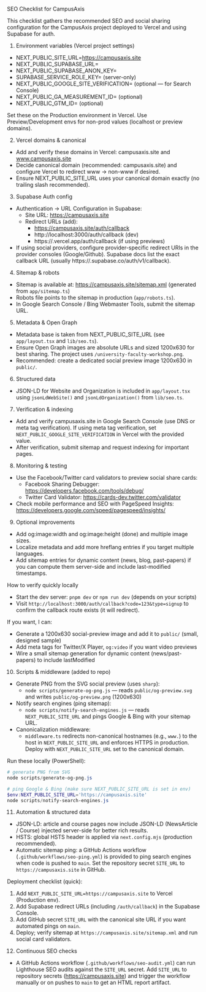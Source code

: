 SEO Checklist for CampusAxis

This checklist gathers the recommended SEO and social sharing configuration for the CampusAxis project deployed to Vercel and using Supabase for auth.

1) Environment variables (Vercel project settings)
- NEXT_PUBLIC_SITE_URL=https://campusaxis.site
- NEXT_PUBLIC_SUPABASE_URL=<your-supabase-url>
- NEXT_PUBLIC_SUPABASE_ANON_KEY=<your-anon-key>
- SUPABASE_SERVICE_ROLE_KEY=<service-role-key> (server-only)
- NEXT_PUBLIC_GOOGLE_SITE_VERIFICATION=<token> (optional — for Search Console)
- NEXT_PUBLIC_GA_MEASUREMENT_ID=<GA4 id> (optional)
- NEXT_PUBLIC_GTM_ID=<GTM id> (optional)

Set these on the Production environment in Vercel. Use Preview/Development envs for non-prod values (localhost or preview domains).

2) Vercel domains & canonical
- Add and verify these domains in Vercel: campusaxis.site and www.campusaxis.site
- Decide canonical domain (recommended: campusaxis.site) and configure Vercel to redirect www -> non-www if desired.
- Ensure NEXT_PUBLIC_SITE_URL uses your canonical domain exactly (no trailing slash recommended).

3) Supabase Auth config
- Authentication -> URL Configuration in Supabase:
  - Site URL: https://campusaxis.site
  - Redirect URLs (add):
    - https://campusaxis.site/auth/callback
    - http://localhost:3000/auth/callback (dev)
    - https://<your-vercel-preview>.vercel.app/auth/callback (if using previews)
- If using social providers, configure provider-specific redirect URIs in the provider consoles (Google/Github). Supabase docs list the exact callback URL (usually https://<project-ref>.supabase.co/auth/v1/callback).

4) Sitemap & robots
- Sitemap is available at: https://campusaxis.site/sitemap.xml (generated from `app/sitemap.ts`)
- Robots file points to the sitemap in production (`app/robots.ts`).
- In Google Search Console / Bing Webmaster Tools, submit the sitemap URL.

5) Metadata & Open Graph
- Metadata base is taken from NEXT_PUBLIC_SITE_URL (see `app/layout.tsx` and `lib/seo.ts`).
- Ensure Open Graph images are absolute URLs and sized 1200x630 for best sharing. The project uses `/university-faculty-workshop.png`.
- Recommended: create a dedicated social preview image 1200x630 in `public/`.

6) Structured data
- JSON-LD for Website and Organization is included in `app/layout.tsx` using `jsonLdWebSite()` and `jsonLdOrganization()` from `lib/seo.ts`.

7) Verification & indexing
- Add and verify campusaxis.site in Google Search Console (use DNS or meta tag verification). If using meta tag verification, set `NEXT_PUBLIC_GOOGLE_SITE_VERIFICATION` in Vercel with the provided value.
- After verification, submit sitemap and request indexing for important pages.

8) Monitoring & testing
- Use the Facebook/Twitter card validators to preview social share cards:
  - Facebook Sharing Debugger: https://developers.facebook.com/tools/debug/
  - Twitter Card Validator: https://cards-dev.twitter.com/validator
- Check mobile performance and SEO with PageSpeed Insights: https://developers.google.com/speed/pagespeed/insights/

9) Optional improvements
- Add og:image:width and og:image:height (done) and multiple image sizes.
- Localize metadata and add more hreflang entries if you target multiple languages.
- Add sitemap entries for dynamic content (news, blog, past-papers) if you can compute them server-side and include last-modified timestamps.


How to verify quickly locally
- Start the dev server: `pnpm dev` or `npm run dev` (depends on your scripts)
- Visit `http://localhost:3000/auth/callback?code=123&type=signup` to confirm the callback route exists (it will redirect).


If you want, I can:
- Generate a 1200x630 social-preview image and add it to `public/` (small, designed sample)
- Add meta tags for Twitter/X Player, `og:video` if you want video previews
- Wire a small sitemap generation for dynamic content (news/past-papers) to include lastModified

10) Scripts & middleware (added to repo)
- Generate PNG from the SVG social preview (uses `sharp`):
  - `node scripts/generate-og-png.js` — reads `public/og-preview.svg` and writes `public/og-preview.png` (1200x630)
- Notify search engines (ping sitemap):
  - `node scripts/notify-search-engines.js` — reads `NEXT_PUBLIC_SITE_URL` and pings Google & Bing with your sitemap URL.
- Canonicalization middleware:
  - `middleware.ts` redirects non-canonical hostnames (e.g., `www.`) to the host in `NEXT_PUBLIC_SITE_URL` and enforces HTTPS in production. Deploy with `NEXT_PUBLIC_SITE_URL` set to the canonical domain.

Run these locally (PowerShell):
```powershell
# generate PNG from SVG
node scripts/generate-og-png.js

# ping Google & Bing (make sure NEXT_PUBLIC_SITE_URL is set in env)
$env:NEXT_PUBLIC_SITE_URL='https://campusaxis.site'
node scripts/notify-search-engines.js
```

11) Automation & structured data
- JSON-LD: article and course pages now include JSON-LD (NewsArticle / Course) injected server-side for better rich results.
- HSTS: global HSTS header is applied via `next.config.mjs` (production recommended).
- Automatic sitemap ping: a GitHub Actions workflow (`.github/workflows/seo-ping.yml`) is provided to ping search engines when code is pushed to `main`. Set the repository secret `SITE_URL` to `https://campusaxis.site` in GitHub.

Deployment checklist (quick):
1. Add `NEXT_PUBLIC_SITE_URL=https://campusaxis.site` to Vercel (Production env).
2. Add Supabase redirect URLs (including `/auth/callback`) in the Supabase Console.
3. Add GitHub secret `SITE_URL` with the canonical site URL if you want automated pings on `main`.
4. Deploy; verify sitemap at `https://campusaxis.site/sitemap.xml` and run social card validators.

12) Continuous SEO checks
- A GitHub Actions workflow (`.github/workflows/seo-audit.yml`) can run Lighthouse SEO audits against the `SITE_URL` secret. Add `SITE_URL` to repository secrets (https://campusaxis.site) and trigger the workflow manually or on pushes to `main` to get an HTML report artifact.



